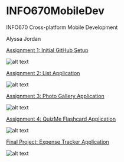 # INFO670MobileDev
INFO670 Cross-platform Mobile Development

Alyssa Jordan

[Assignment 1: Initial GitHub Setup](https://github.com/alyssaaj/INFO670MobileDev/tree/9d99c4ed89484945f35e453a92140a601f3bdfe9/MyFirstReactNative)

![alt text](https://github.com/alyssaaj/INFO670MobileDev/blob/a7577bb380320914aabb4fd05b37a5ff59d0fb92/MyFirstReactNative/Results.png?raw=true)


[Assignment 2: List Application](https://github.com/alyssaaj/INFO670MobileDev/tree/9d99c4ed89484945f35e453a92140a601f3bdfe9/Assignment2) 

![alt text](https://github.com/alyssaaj/INFO670MobileDev/blob/5b6d728f2c50de1a351a9726176183e5b227027a/Assignment2/addbooks.png)


[Assignment 3: Photo Gallery Application](https://github.com/alyssaaj/INFO670MobileDev/tree/ed08d38625dd1dfc67be17be3defe3587193dfca/A3) 

![alt text](https://github.com/alyssaaj/INFO670MobileDev/blob/abddeea6b12aa7a68eafe76ac28a3bd353301203/A3/screenshots/GalleryScreen.png)


[Assignment 4: QuizMe Flashcard Application](https://github.com/alyssaaj/INFO670MobileDev/tree/b78f3b024425a2dba2c4abf645883a1239c054c1/Assignment4) 

![alt text](https://github.com/alyssaaj/INFO670MobileDev/blob/520280524ac7677e35e616b2717e41a3e584ca0c/Assignment4/screenshots/QuizLoaded.png)

[Final Project: Expense Tracker Application](https://github.com/alyssaaj/INFO670MobileDev/tree/main/FinalProject)

![alt text](https://github.com/alyssaaj/INFO670MobileDev/blob/d3711ecffa8560e17c13654554ba6e4963245056/FinalProject/screenshots/HomeOB.png)
